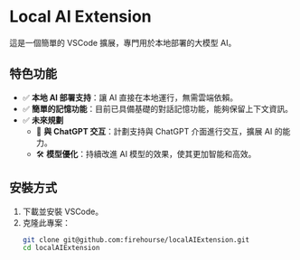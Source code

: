 # Local AI Extension

這是一個簡單的 VSCode 擴展，專門用於本地部署的大模型 AI。

## 特色功能
- ✅ **本地 AI 部署支持**：讓 AI 直接在本地運行，無需雲端依賴。
- ✅ **簡單的記憶功能**：目前已具備基礎的對話記憶功能，能夠保留上下文資訊。
- ✅ **未來規劃**
  - 🤖 **與 ChatGPT 交互**：計劃支持與 ChatGPT 介面進行交互，擴展 AI 的能力。
  - 🛠 **模型優化**：持續改進 AI 模型的效果，使其更加智能和高效。

## 安裝方式
1. 下載並安裝 VSCode。
2. 克隆此專案：
   ```sh
   git clone git@github.com:firehourse/localAIExtension.git
   cd localAIExtension
